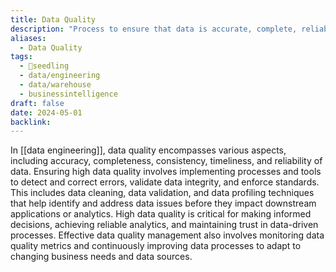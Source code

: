 ```yaml
---
title: Data Quality
description: "Process to ensure that data is accurate, complete, reliable, and fit for its intended purpose throughout its lifecycle."
aliases:
  - Data Quality
tags:
  - 🌱seedling
  - data/engineering
  - data/warehouse
  - businessintelligence
draft: false
date: 2024-05-01
backlink:
---
```


In [[data engineering]], data quality encompasses various aspects, including accuracy, completeness, consistency, timeliness, and reliability of data. Ensuring high data quality involves implementing processes and tools to detect and correct errors, validate data integrity, and enforce standards. This includes data cleaning, data validation, and data profiling techniques that help identify and address data issues before they impact downstream applications or analytics. High data quality is critical for making informed decisions, achieving reliable analytics, and maintaining trust in data-driven processes. Effective data quality management also involves monitoring data quality metrics and continuously improving data processes to adapt to changing business needs and data sources.